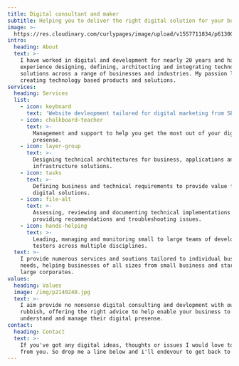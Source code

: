 ```yaml
---
title: Digital consultant and maker
subtitle: Helping you to deliver the right digital solution for your business
image: >-
  https://res.cloudinary.com/curlypages/image/upload/v1557711834/p6130080_hbiols.jpg
intro:
  heading: About
  text: >-
    I have worked in digital and development for nearly 20 years and have
    experience designing, defining, architecting and integrating technology
    solutions across a range of businesses and industries. My passion lies in
    creating technology based products and solutions. 
services:
  heading: Services
  list:
    - icon: keyboard
      text: 'Website devleopment tailored for digital marketing from SEO to social. '
    - icon: chalkboard-teacher
      text: >-
        Management and support to help you get the most out of your digital
        presense.
    - icon: layer-group
      text: >-
        Designing technical architectures for business, applications and
        infrastructure solutions.
    - icon: tasks
      text: >-
        Defining business and technical requirements to provide value from
        digital solutions.
    - icon: file-alt
      text: >-
        Assessing, reviewing and documenting technical implementations including
        providing recommendations and troubleshooting issues.
    - icon: hands-helping
      text: >-
        Leading, managing and monitoring small to large teams of developers and
        testers across multiple disciplines.
  text: >-
    I provide numerous services and soutions tailored to individual business
    needs, helping businesses of all sizes from small business and startups to
    large corporates.
values:
  heading: Values
  image: /img/p2140240.jpg
  text: >-
    I aim provide no nonsense digital consulting and devlopment with out any
    rubbish, offering the right advice to help enable your business to better
    understand and manage their digital presense.
contact:
  heading: Contact
  text: >-
    If you've got any digital ideas, thoughts or issues I would love to hear
    from you. So drop me a line below and i'll endevour to get back to you soon.
---
```


